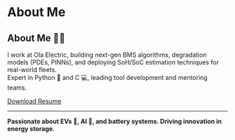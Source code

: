 # About Me

<div style="max-width:700px;margin:auto;">
</div>
<link rel="stylesheet" href="assets/custom.css">
<div class="slideshow">
  <section class="slide slide-about" style="display:block;">
    <h2 class="section-title">About Me <span class="emoji">👨‍🔬</span></h2>
    <p>I work at Ola Electric, building next-gen BMS algorithms, degradation models (PDEs, PINNs), and deploying SoH/SoC estimation techniques for real-world fleets.<br>
    Expert in Python <span class="emoji">🐍</span> and C <span class="emoji">💻</span>, leading tool development and mentoring teams.</p>
    <a href="#" class="slide-link">Download Resume</a>
  </section>
</div>
<div class="footer">
  <hr>
  <strong>Passionate about EVs <span class="emoji">🔋</span>, AI <span class="emoji">🤖</span>, and battery systems. Driving innovation in energy storage.</strong>
</div>
</div>

